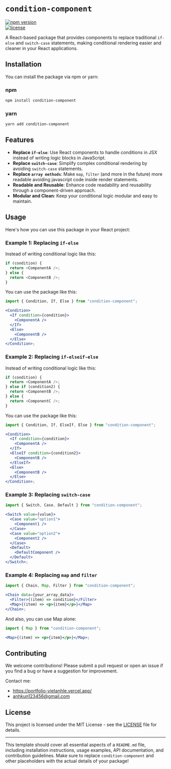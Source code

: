 # `condition-component`

[![npm version](https://img.shields.io/npm/v/condition-component.svg)](https://www.npmjs.com/package/condition-component)  
[![license](https://img.shields.io/npm/l/condition-component.svg)](LICENSE)

A React-based package that provides components to replace traditional `if-else` and `switch-case` statements, making conditional rendering easier and cleaner in your React applications.

## Installation

You can install the package via npm or yarn:

### npm

```bash
npm install condition-component
```

### yarn

```bash
yarn add condition-component
```

## Features

- **Replace `if-else`**: Use React components to handle conditions in JSX instead of writing logic blocks in JavaScript.
- **Replace `switch-case`**: Simplify complex conditional rendering by avoiding `switch-case` statements.
- **Replace `array methods`**: Make `map`, `filter` (and more in the future) more readable avoiding javascript code inside render statements.
- **Readable and Reusable**: Enhance code readability and reusability through a component-driven approach.
- **Modular and Clean**: Keep your conditional logic modular and easy to maintain.

## Usage

Here's how you can use this package in your React project:

### Example 1: Replacing `if-else`

Instead of writing conditional logic like this:

```javascript
if (condition) {
  return <ComponentA />;
} else {
  return <ComponentB />;
}
```

You can use the package like this:

```jsx
import { Condition, If, Else } from "condition-component";

<Condition>
  <If condition={condition}>
    <ComponentA />
  </If>
  <Else>
    <ComponentB />
  </Else>
</Condition>;
```

### Example 2: Replacing `if-elseif-else`

Instead of writing conditional logic like this:

```javascript
if (condition) {
  return <ComponentA />;
} else if (condition2) {
  return <ComponentB />;
} else {
  return <ComponentC />;
}
```

You can use the package like this:

```jsx
import { Condition, If, ElseIf, Else } from "condition-component";

<Condition>
  <If condition={condition}>
    <ComponentA />
  </If>
  <ElseIf condition={condition2}>
    <ComponentB />
  </ElseIf>
  <Else>
    <ComponentB />
  </Else>
</Condition>;
```

### Example 3: Replacing `switch-case`

```jsx
import { Switch, Case, Default } from "condition-component";

<Switch value={value}>
  <Case value="option1">
    <Component1 />
  </Case>
  <Case value="option2">
    <Component2 />
  </Case>
  <Default>
    <DefaultComponent />
  </Default>
</Switch>;
```

### Example 4: Replacing `map` and `filter`

```jsx
import { Chain, Map, Filter } from "condition-component";

<Chain data={your_array_data}>
  <Filter>{(item) => condition}</Filter>
  <Map>{(item) => <p>{item}</p>}</Map>
</Chain>;
```

And also, you can use Map alone:

```jsx
import { Map } from "condition-component";

<Map>{(item) => <p>{item}</p>}</Map>;
```

## Contributing

We welcome contributions! Please submit a pull request or open an issue if you find a bug or have a suggestion for improvement.

Contact me:

- https://portfolio-vietanhle.vercel.app/
- anhkun123456@gmail.com

## License

This project is licensed under the MIT License - see the [LICENSE](LICENSE) file for details.

---

This template should cover all essential aspects of a `README.md` file, including installation instructions, usage examples, API documentation, and contribution guidelines. Make sure to replace `condition-component` and other placeholders with the actual details of your package!
